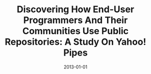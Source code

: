 ---
title: "Discovering How End-User Programmers And Their Communities Use Public Repositories: A Study On Yahoo! Pipes"
date: 2013-01-01
venue: ""
paperurl: https://doi.org/10.1016/j.infsof.2012.10.004
authors: "Kathryn T Stolee, Sebastian G Elbaum and Anita Sarma"
awards: ""
---